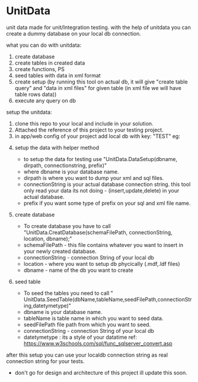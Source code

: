 # UnitData


unit data made for unit/Integration testing.
with the help of unitdata you can create a dummy database on your local db connection.


what you can do with unitdata:
1. create database 
2. create tables in created data 
3. create functions, PS
4. seed tables with data in xml format
5. create setup (by running this tool on actual db, it will give "create table query” and "data in xml files" for given table (in xml file we will have table rows data))
6. execute any query on db 

setup the unitdata:

1. clone this repo to your local and include in your solution.
2. Attached the reference of this project to your testing project.
3. in app/web config of your project add local db with key: "TEST"
	eg: 
  <connectionStrings>
    <add name="Test" connectionString="Data Source=(LocalDb)\MSSQLLocalDB;Initial Catalog=master;Integrated Security=True" providerName="System.Data.SqlClient" />
  </connectionStrings>
  
4. setup the data with helper method 
	-  to setup the data for testing use "UnitData.DataSetup(dbname, dirpath, connectionstring, prefix)"
	- where dbname is your database name.
	- dirpath is where you want to dump your xml and sql files.
	- connectionString is your actual database connection string.  this tool only read your data its not doing    - (insert,update,delete) in your actual database.
	- prefix if you want some type of prefix on your sql and xml file name.
	
5. create database 
	- To create database you have to call "UnitData.CreatDatabase(schemaFilePath, connectionString, location, dbname);"
	- schemaFilePath - this file contains whatever you want to insert in your newly created database.
	- connectionString - connection String of your local db 
	- location - where you want to setup db phycically (.mdf,.ldf files)
	- dbname - name of the db you want to create
	
6. seed table
	- To seed the tables you need to call " UnitData.SeedTable(dbName,tableName,seedFilePath,connectionString,datetymetype)"
	- dbname is your database name.
	- tableName is table name in which you want to seed data.
	- seedFilePath  file path from which you want to seed.
	- connectionString - connection String of your local db 
	- datetymetype : its a style of your datatime ref: https://www.w3schools.com/sql/func_sqlserver_convert.asp

	
after this setup you can use your localdb connection string as real connection string for your tests.


* don't go for design and architecture of this project ill update this soon.  
